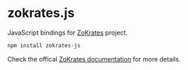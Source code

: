 # zokrates.js

JavaScript bindings for [ZoKrates](https://github.com/Zokrates/ZoKrates) project. 

```bash
npm install zokrates-js
```

Check the offical [ZoKrates documentation](https://zokrates.github.io/toolbox/zokrates_js.html) for more details.